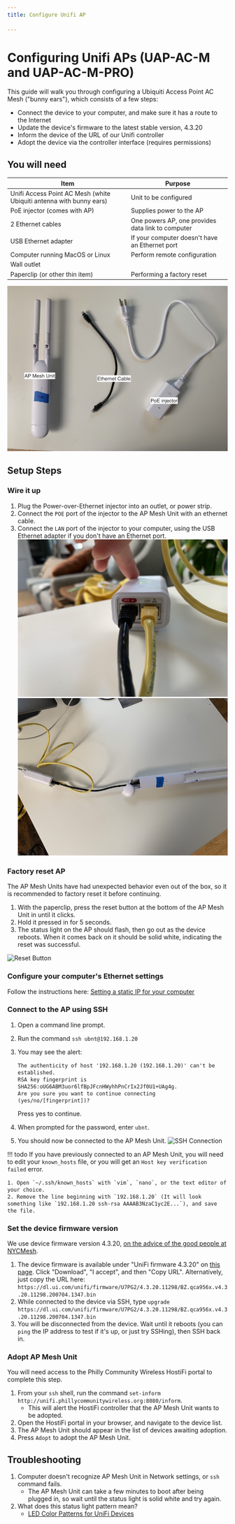 ```yaml
---
title: Configure Unifi AP

---
```

# Configuring Unifi APs (UAP-AC-M and UAP-AC-M-PRO)

This guide will walk you through configuring a Ubiquiti Access Point AC Mesh ("bunny ears"), which consists of a few steps:

* Connect the device to your computer, and make sure it has a route to the Internet
* Update the device's firmware to the latest stable version, 4.3.20
* Inform the device of the URL of our Unifi controller
* Adopt the device via the controller interface (requires permissions)

## You will need

| Item | Purpose |
| --- | --- |
| Unifi Access Point AC Mesh (white Ubiquiti antenna with bunny ears) | Unit to be configured |
| PoE injector (comes with AP) | Supplies power to the AP |
| 2 Ethernet cables | One powers AP, one provides data link to computer |
| USB Ethernet adapter | If your computer doesn't have an Ethernet port |
| Computer running MacOS or Linux | Perform remote configuration |
| Wall outlet |  |
| Paperclip (or other thin item) | Performing a factory reset |

![Materials](../assets/images/mesh/Materials.jpeg)

## Setup Steps

### Wire it up

1. Plug the Power-over-Ethernet injector into an outlet, or power strip.
2. Connect the `POE` port of the injector to the AP Mesh Unit with an ethernet cable.
3. Connect the `LAN` port of the injector to your computer, using the USB Ethernet adapter if you don't have an Ethernet port.
   ![Ports](../assets/images/mesh/Ports.jpeg)
   ![Wiring](../assets/images/mesh/Wiring.jpeg)

### Factory reset AP

The AP Mesh Units have had unexpected behavior even out of the box, so it is recommended to factory reset it before continuing.

1. With the paperclip, press the reset button at the bottom of the AP Mesh Unit in until it clicks.
2. Hold it pressed in for 5 seconds.
3. The status light on the AP should flash, then go out as the device reboots. When it comes back on it should be solid white, indicating the reset was successful.

![Reset Button](../../assets/images/mesh/Reset.jpeg)

### Configure your computer's Ethernet settings

Follow the instructions here: [Setting a static IP for your computer](./static-ip.md)

### Connect to the AP using SSH

1. Open a command line prompt.
2. Run the command `ssh ubnt@192.168.1.20`
3. You may see the alert:

       The authenticity of host '192.168.1.20 (192.168.1.20)' can't be established.
       RSA key fingerprint is SHA256:oUG6ABM3uor6lfBpJFcnHWyhhPnCrIx2Jf0U1+UAg4g.
       Are you sure you want to continue connecting (yes/no/[fingerprint])?

   Press yes to continue.
4. When prompted for the password, enter `ubnt`.
5. You should now be connected to the AP Mesh Unit.
   ![SSH Connection](../../assets/images/mesh/SSH.png)

!!! todo
    If you have previously connected to an AP Mesh Unit, you will need to edit your `known_hosts` file, or you will get an `Host key verification failed` error.

    1. Open `~/.ssh/known_hosts` with `vim`, `nano`, or the text editor of your choice.
    2. Remove the line beginning with `192.168.1.20` (It will look something like `192.168.1.20 ssh-rsa AAAAB3NzaC1yc2E...`), and save the file.

### Set the device firmware version

We use device firmware version 4.3.20, [on the advice of the good people at NYCMesh](https://docs.nycmesh.net/hardware/unifi-ap/).

1. The device firmware is available under "UniFi firmware 4.3.20" on [this page](https://www.ui.com/download/unifi/unifi-mesh/uap-ac-m/unifi-firmware-4320-uap-ac-litelrproedumm-proiwiw-pro). Click "Download", "I accept", and then "Copy URL". Alternatively, just copy the URL here: `https://dl.ui.com/unifi/firmware/U7PG2/4.3.20.11298/BZ.qca956x.v4.3.20.11298.200704.1347.bin`
2. While connected to the device via SSH, type `upgrade https://dl.ui.com/unifi/firmware/U7PG2/4.3.20.11298/BZ.qca956x.v4.3.20.11298.200704.1347.bin`
3. You will be disconnected from the device. Wait until it reboots (you can `ping` the IP address to test if it's up, or just try SSHing), then SSH back in.

### Adopt AP Mesh Unit

You will need access to the Philly Community Wireless HostiFi portal to complete this step.

1. From your `ssh` shell, run the command `set-inform http://unifi.phillycommunitywireless.org:8080/inform`.
   * This will alert the HostiFi controller that the AP Mesh Unit wants to be adopted.
2. Open the HostiFi portal in your browser, and navigate to the device list.
3. The AP Mesh Unit should appear in the list of devices awaiting adoption.
4. Press `Adopt` to adopt the AP Mesh Unit.

## Troubleshooting

1. Computer doesn't recognize AP Mesh Unit in Network settings, or `ssh` command fails.
   * The AP Mesh Unit can take a few minutes to boot after being plugged in, so wait until the status light is solid white and try again.
2. What does this status light pattern mean?
   * [LED Color Patterns for UniFi Devices](https://help.ui.com/hc/en-us/articles/204910134-UniFi-LED-Color-Patterns-for-UniFi-Devices)